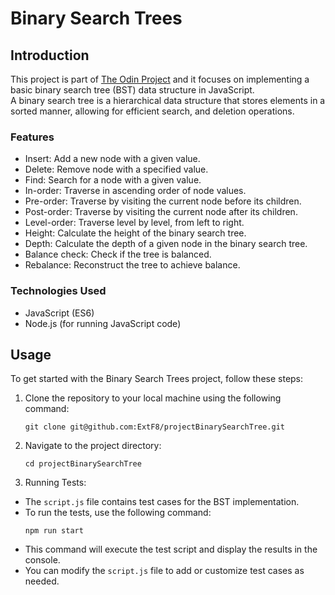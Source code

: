 # Binary Search Trees

## Introduction

This project is part of [The Odin Project](https://www.theodinproject.com/lessons/javascript-binary-search-trees) and it focuses on implementing a basic binary search tree (BST) data structure in JavaScript.<br/> A binary search tree is a hierarchical data structure that stores elements in a sorted manner, allowing for efficient search, and deletion operations.

### Features

-   Insert: Add a new node with a given value.
-   Delete: Remove node with a specified value.
-   Find: Search for a node with a given value.
-   In-order: Traverse in ascending order of node values.
-   Pre-order: Traverse by visiting the current node before its children.
-   Post-order: Traverse by visiting the current node after its children.
-   Level-order: Traverse level by level, from left to right.
-   Height: Calculate the height of the binary search tree.
-   Depth: Calculate the depth of a given node in the binary search tree.
-   Balance check: Check if the tree is balanced.
-   Rebalance: Reconstruct the tree to achieve balance.

### Technologies Used

-   JavaScript (ES6)
-   Node.js (for running JavaScript code)

## Usage

To get started with the Binary Search Trees project, follow these steps:

1. Clone the repository to your local machine using the following command:
    ```
    git clone git@github.com:ExtF8/projectBinarySearchTree.git
    ```
2. Navigate to the project directory:
    ```
    cd projectBinarySearchTree
    ```
3. Running Tests:

-   The `script.js` file contains test cases for the BST implementation.
-   To run the tests, use the following command:
    ```
    npm run start
    ```
-   This command will execute the test script and display the results in the console.
-   You can modify the `script.js` file to add or customize test cases as needed.
